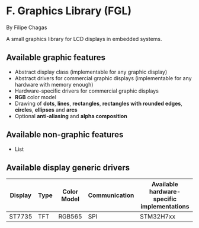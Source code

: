 # F. Graphics Library (FGL)
By Filipe Chagas

A small graphics library for LCD displays in embedded systems.

## Available graphic features
* Abstract display class (implementable for any graphic display)
* Abstract drivers for commercial graphic displays (implementable for any hardware with memory enough)
* Hardware-specific drivers for commercial graphic displays
* **RGB** color model
* Drawing of **dots**, **lines**, **rectangles**, **rectangles with rounded edges**, **circles**, **ellipses** and **arcs**
* Optional **anti-aliasing** and **alpha composition**

## Available non-graphic features
* List

## Available display generic drivers 
|Display    |Type   |Color Model   |Communication |Available hardware-specific implementations|
|-----------|-------|--------------|--------------|-------------------------------------------|
|ST7735     |TFT    |RGB565        |SPI           |STM32H7xx                                  |
